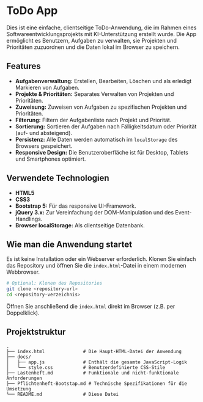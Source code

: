# ToDo App

Dies ist eine einfache, clientseitige ToDo-Anwendung, die im Rahmen eines Softwareentwicklungsprojekts mit KI-Unterstützung erstellt wurde. Die App ermöglicht es Benutzern, Aufgaben zu verwalten, sie Projekten und Prioritäten zuzuordnen und die Daten lokal im Browser zu speichern.

## Features

- **Aufgabenverwaltung:** Erstellen, Bearbeiten, Löschen und als erledigt Markieren von Aufgaben.
- **Projekte & Prioritäten:** Separates Verwalten von Projekten und Prioritäten.
- **Zuweisung:** Zuweisen von Aufgaben zu spezifischen Projekten und Prioritäten.
- **Filterung:** Filtern der Aufgabenliste nach Projekt und Priorität.
- **Sortierung:** Sortieren der Aufgaben nach Fälligkeitsdatum oder Priorität (auf- und absteigend).
- **Persistenz:** Alle Daten werden automatisch im `localStorage` des Browsers gespeichert.
- **Responsive Design:** Die Benutzeroberfläche ist für Desktop, Tablets und Smartphones optimiert.

## Verwendete Technologien

- **HTML5**
- **CSS3**
- **Bootstrap 5:** Für das responsive UI-Framework.
- **jQuery 3.x:** Zur Vereinfachung der DOM-Manipulation und des Event-Handlings.
- **Browser localStorage:** Als clientseitige Datenbank.

## Wie man die Anwendung startet

Es ist keine Installation oder ein Webserver erforderlich. Klonen Sie einfach das Repository und öffnen Sie die `index.html`-Datei in einem modernen Webbrowser.

```bash
# Optional: Klonen des Repositories
git clone <repository-url>
cd <repository-verzeichnis>
```

Öffnen Sie anschließend die `index.html` direkt im Browser (z.B. per Doppelklick).

## Projektstruktur

```
.
├── index.html              # Die Haupt-HTML-Datei der Anwendung
├── docs/
│   ├── app.js              # Enthält die gesamte JavaScript-Logik
│   └── style.css           # Benutzerdefinierte CSS-Stile
├── Lastenheft.md           # Funktionale und nicht-funktionale Anforderungen
├── Pflichtenheft-Bootstap.md # Technische Spezifikationen für die Umsetzung
└── README.md               # Diese Datei
```

